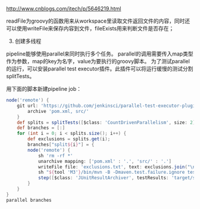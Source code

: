 

http://www.cnblogs.com/itech/p/5646219.html

readFile为groovy的函数用来从workspace里读取文件返回文件的内容，同时还可以使用writeFile来保存内容到文件，fileExists用来判断文件是否存在；

3. 创建多线程

pipeline能够使用parallel来同时执行多个任务。 parallel的调用需要传入map类型作为参数，map的key为名字，value为要执行的groovy脚本。
为了测试parallel的运行，可以安装parallel test executor插件。此插件可以将运行缓慢的测试分割splitTests。

用下面的脚本新建pipeline job：

```groovy
node('remote') {
    git url: 'https://github.com/jenkinsci/parallel-test-executor-plugin-sample.git'
        archive 'pom.xml, src/'
    }
    def splits = splitTests([$class: 'CountDrivenParallelism', size: 2])
    def branches = [:]
    for (int i = 0; i < splits.size(); i++) {
        def exclusions = splits.get(i);
        branches["split${i}"] = {
        node('remote') {
            sh 'rm -rf *'
            unarchive mapping: ['pom.xml' : '.', 'src/' : '.']
            writeFile file: 'exclusions.txt', text: exclusions.join("\n")
            sh "${tool 'M3'}/bin/mvn -B -Dmaven.test.failure.ignore test"
            step([$class: 'JUnitResultArchiver', testResults: 'target/surefire-reports/*.xml'])
        }
    }
}
parallel branches
```